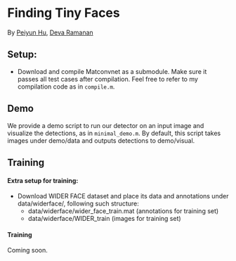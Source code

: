 # Finding Tiny Faces
By [Peiyun Hu](https://cs.cmu.edu/~peiyunh), [Deva Ramanan](https://cs.cmu.edu/~deva)


## Setup: 
- Download and compile Matconvnet as a submodule. Make sure it passes all test cases after compilation. Feel free to refer to my compilation code as in `compile.m`. 

## Demo
We provide a demo script to run our detector on an input image and visualize the detections, as in `minimal_demo.m`. By default, this script takes images under demo/data and outputs detections to demo/visual. 

## Training

#### Extra setup for training:
- Download WIDER FACE dataset and place its data and annotations under data/widerface/, following such structure: 
  - data/widerface/wider_face_train.mat (annotations for training set)
  - data/widerface/WIDER_train (images for training set)

#### Training
Coming soon.
